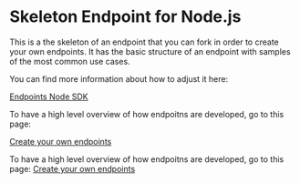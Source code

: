 # Skeleton Endpoint for Node.js
This is a the skeleton of an endpoint that you can fork in order to create your own endpoints. It has the basic structure of an endpoint with samples of the most common use cases.

You can find more information about how to adjust it here:

[Endpoints Node SDK](https://slingr-stack.github.io/platform/extensions_node_sdk.html)

To have a high level overview of how endpoitns are developed, go to this page:

[Create your own endpoints](https://slingr-stack.github.io/platform/extensions_create_your_own_endpoints.html)


To have a high level overview of how endpoitns are developed, go to this page:
[Create your own endpoints](https://platform-docs.slingr.io/extensions_create_your_own_endpoints.html)